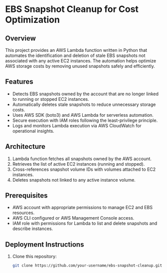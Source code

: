 
# EBS Snapshot Cleanup for Cost Optimization

## Overview
This project provides an AWS Lambda function written in Python that automates the identification and deletion of stale EBS snapshots not associated with any active EC2 instances. The automation helps optimize AWS storage costs by removing unused snapshots safely and efficiently.

## Features
- Detects EBS snapshots owned by the account that are no longer linked to running or stopped EC2 instances.  
- Automatically deletes stale snapshots to reduce unnecessary storage costs.  
- Uses AWS SDK (boto3) and AWS Lambda for serverless automation.  
- Secure execution with IAM roles following the least-privilege principle.  
- Logs and monitors Lambda execution via AWS CloudWatch for operational insights.

## Architecture
1. Lambda function fetches all snapshots owned by the AWS account.  
2. Retrieves the list of active EC2 instances (running and stopped).  
3. Cross-references snapshot volume IDs with volumes attached to EC2 instances.  
4. Deletes snapshots not linked to any active instance volume.

## Prerequisites
- AWS account with appropriate permissions to manage EC2 and EBS resources.  
- AWS CLI configured or AWS Management Console access.  
- IAM role with permissions for Lambda to list and delete snapshots and describe instances.  

## Deployment Instructions
1. Clone this repository:  
   ```bash
   git clone https://github.com/your-username/ebs-snapshot-cleanup.git
